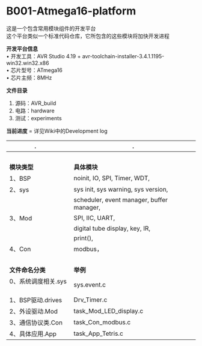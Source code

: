 # B001-Atmega16-platform
这是一个包含常用模块组件的开发平台<br>
这个平台类似一个标准代码仓库，它所包含的这些模块将加快开发进程<br>

**开发平台信息**<br>
• 开发工具：AVR Studio 4.19 + avr-toolchain-installer-3.4.1.1195-win32.win32.x86<br>
• 芯片型号：ATmega16<br>
• 芯片主频：8MHz<br>

**文件目录**<br>
1. 源码：AVR_build<br>
2. 电路：hardware<br>
3. 测试：experiments<br>

**当前进度** = 详见Wiki中的Development log<br>

|.                | .
|---------------- | --------
|                 |
|**模块类型**     | **具体模块**
|1、BSP           | noinit, IO, SPI, Timer, WDT,
|2、sys           | sys init, sys warning, sys version,
|                 | scheduler, event manager, buffer manager,
|3、Mod           | SPI, IIC, UART,
|                 | digital tube display, key, IR,
|                 | print(),
|4、Con           | modbus，
|                 |
|**文件命名分类**     | **举例**
|0、系统调度相关.sys  | sys.event.c
|1、BSP驱动.drives   | Drv_Timer.c
|2、外设驱动.Mod     | task_Mod_LED_display.c
|3、通信协议类.Con   | task_Con_modbus.c
|4、具体应用.App     | task_App_Tetris.c
